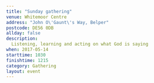 ```yaml
---
title: "Sunday gathering"
venue: Whitemoor Centre
address: "John O\'Gaunt\'s Way, Belper"
postcode: DE56 0DB
allday: false
description: 
  Listening, learning and acting on what God is saying
when: 2017-05-14
starttime: 1030
finishtime: 1215
category: Gathering
layout: event
---
```

